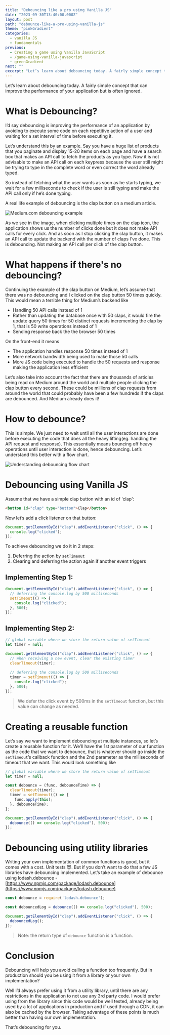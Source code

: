 ```yaml
---
title: "Debouncing like a pro using Vanilla JS"
date: "2023-09-30T13:40:00.000Z"
layout: post
path: "debounce-like-a-pro-using-vanilla-js"
theme: "pinkGradient"
categories:
  - vanilla JS
  - fundamentals
previous:
  - Creating a game using Vanilla JavaScript
  - /game-using-vanilla-javascript
  - greenGradient
next: ""
excerpt: "Let’s learn about debouncing today. A fairly simple concept that can improve the performance of your application but is often ignored."
---
```


Let’s learn about debouncing today. A fairly simple concept that can improve the performance of your application but is often ignored.

# What is Debouncing?
I’d say debouncing is improving the performance of an application by avoiding to execute some code on each repetitive action of a user and waiting for a set interval of time before executing it.

Let’s understand this by an example.
Say you have a huge list of products that you paginate and display 15-20 items on each page and have a search box that makes an API call to fetch the products as you type. Now it is not advisable to make an API call on each keypress because the user still might be trying to type in the complete word or even correct the word already typed.

So instead of fetching what the user wants as soon as he starts typing, we wait for a few milliseconds to check if the user is still typing and make the API call only if he’s done typing.

A real life example of debouncing is the clap button on a medium article.

<img src="https://github-production-user-asset-6210df.s3.amazonaws.com/17194534/271762404-96218e25-7a9e-4f62-ba88-efd22783cac3.gif" alt="Medium.com debouncing example" class="img-fluid" />

As we see in the image, when clicking multiple times on the clap icon, the application shows us the number of clicks done but it does not make API calls for every click. And as soon as I stop clicking the clap button, it makes an API call to update the backend with the number of claps I’ve done. This is debouncing. Not making an API call per click of the clap button.

# What happens if there's no debouncing?
Continuing the example of the clap button on Medium, let’s assume that there was no debouncing and I clicked on the clap button 50 times quickly. This would mean a terrible thing for Medium’s backend like
- Handling 50 API calls instead of 1
- Rather than updating the database once with 50 claps, it would fire the update query 50 times for 50 distinct requests incrementing the clap by 1, that is 50 write operations instead of 1
- Sending response back the the browser 50 times

On the front-end it means
- The application handles response 50 times instead of 1
- More network bandwidth being used to make those 50 calls
- More JS code being executed to handle the 50 requests and response making the application less efficient

Let’s also take into account the fact that there are thousands of articles being read on Medium around the world and multiple people clicking the clap button every second. These could be millions of clap requests from around the world that could probably have been a few hundreds if the claps are debounced. And Medium already does it!

# How to debounce?
This is simple. We just need to wait until all the user interactions are done before executing the code that does all the heavy lifting(eg. handling the API request and response). This essentially means bouncing off heavy operations until user interaction is done, hence debouncing. Let’s understand this better with a flow chart.

<img src="https://github-production-user-asset-6210df.s3.amazonaws.com/17194534/271777058-533bb582-2826-4469-8a0a-f82670fab46f.png" alt="Understanding debouncing flow chart" class="img-fluid" />

# Debouncing using Vanilla JS
Assume that we have a simple clap button with an id of 'clap':

```html
<button id="clap" type="button">Clap</button>
```

Now let’s add a click listener on that button:

```js
document.getElementById("clap").addEventListener("click", () => {
  console.log("clicked");
});
```
To achieve debouncing we do it in 2 steps:
1. Deferring the action by `setTimeout` 
2. Clearing and deferring the action again if another event triggers

## Implementing Step 1:
```js
document.getElementById("clap").addEventListener("click", () => {
  // deferring the console.log by 500 milliseconds
  setTimeout(() => {
    console.log("clicked");
  }, 500);
});
```

## Implementing Step 2:
```js
// global variable where we store the return value of setTimeout
let timer = null;

document.getElementById("clap").addEventListener("click", () => {
  // When receiving a new event, clear the existing timer
  clearTimeout(timer);
  
  // deferring the console.log by 500 milliseconds
  timer = setTimeout(() => {
    console.log("clicked");
  }, 500);
});
```
> We defer the click event by 500ms in the `setTimeout` function, but this value can change as needed.

# Creating a reusable function
Let’s say we want to implement debouncing at multiple instances, so let’s create a reusable function for it. We’ll have the 1st parameter of our function as the code that we want to debounce, that is whatever should go inside the `setTimeout`’s callback function and the 2nd parameter as the milliseconds of timeout that we want. This would look something like

```js
// global variable where we store the return value of setTimeout
let timer = null;

const debounce = (func, debounceTime) => {
  clearTimeout(timer);
  timer = setTimeout(() => {
    func.apply(this);
  }, debounceTime);
};

document.getElementById("clap").addEventListener("click", () => {
  debounce(() => console.log("clicked"), 500);
});
```

# Debouncing using utility libraries
Writing your own implementation of common functions is good, but it comes with a cost. Unit tests 😈. But if you don’t want to do that a few JS libraries have debouncing implemented. Let’s take an example of debounce using lodash.debounce - [https://www.npmjs.com/package/lodash.debounce](https://www.npmjs.com/package/lodash.debounce)

```js
const debounce = require('lodash.debounce');

const debouncedLog = debounce(() => console.log("clicked"), 500);

document.getElementById("clap").addEventListener("click", () => {
  debouncedLog();
});
```
> Note: the return type of  `debounce` function is a function.

# Conclusion
Debouncing will help you avoid calling a function too frequently. But in production should you be using it from a library or your own implementation?

Well I’d always prefer using it from a utility library, until there are any restrictions in the application to not use any 3rd party code. I would prefer using from the library since this code would be well tested, already being used by a lot of applications in production and if used through a CDN, it can also be cached by the browser. Taking advantage of these points is much better than having our own implementation. 

That’s debouncing for you.